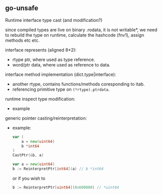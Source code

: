 ## go-unsafe

Runtime interface type cast (and modification?)

since compiled types are live on binary .rodata, it is not writable*, we need to rebuild the type on runtime, calculate the hashcode (fnv1), assign methods etc etc.

interface represents (aligned 8*2):
- rtype ptr, where used as type reference.
- word/ptr data, where used as reference to data.


interface method implementation (dict.type|interface):
- another rtype, contains functions/methods coresponding to itab.
- referencing primitive type on `(*rtype).ptrdata`.


runtime inspect type modification:
- example

generic pointer casting/reinterpretation:
- example:
    ```go
    var (
        a = new(uint64)
        b *int64
    )
    CastPtr(&b, a)
    ```
    ```go
    var a = new(uint64)
    b := ReinterpretPtr[int64](a) // b *int64
    ```
    or if you wish to
    ```go
    b := ReinterpretPtr[uint64](0x600000) // *uint64
    ```